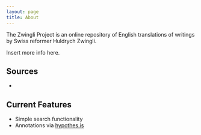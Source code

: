 ```yaml
---
layout: page
title: About
---
```


The Zwingli Project is an online repository of English translations of writings by Swiss reformer Huldrych Zwingli. 

Insert more info here.


## Sources

- 


## Current Features

- Simple search functionality
- Annotations via [hypothes.is](https://hypothes.is/)
